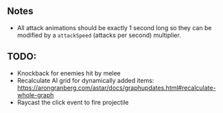 ## Notes
- All attack animations should be exactly 1 second long so they can be modified by a `attackSpeed` (attacks per second) multiplier.

## TODO:
- Knockback for enemies hit by melee
- Recalculate AI grid for dynamically added items: https://arongranberg.com/astar/docs/graphupdates.html#recalculate-whole-graph
- Raycast the click event to fire projectile

